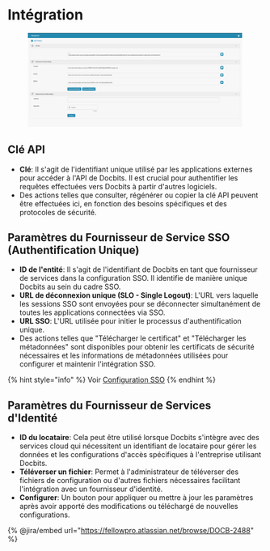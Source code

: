 # Intégration

<figure><img src="../../../../.gitbook/assets/Bildschirmfoto 2024-05-08 um 08.39.14.png" alt=""><figcaption></figcaption></figure>

## Clé API

* **Clé**: Il s'agit de l'identifiant unique utilisé par les applications externes pour accéder à l'API de Docbits. Il est crucial pour authentifier les requêtes effectuées vers Docbits à partir d'autres logiciels.
* Des actions telles que consulter, régénérer ou copier la clé API peuvent être effectuées ici, en fonction des besoins spécifiques et des protocoles de sécurité.

## Paramètres du Fournisseur de Service SSO (Authentification Unique)

* **ID de l'entité**: Il s'agit de l'identifiant de Docbits en tant que fournisseur de services dans la configuration SSO. Il identifie de manière unique Docbits au sein du cadre SSO.
* **URL de déconnexion unique (SLO - Single Logout)**: L'URL vers laquelle les sessions SSO sont envoyées pour se déconnecter simultanément de toutes les applications connectées via SSO.
* **URL SSO**: L'URL utilisée pour initier le processus d'authentification unique.
* Des actions telles que "Télécharger le certificat" et "Télécharger les métadonnées" sont disponibles pour obtenir les certificats de sécurité nécessaires et les informations de métadonnées utilisées pour configurer et maintenir l'intégration SSO.

{% hint style="info" %}
Voir [Configuration SSO](../../../setup/sso-configuration.md)
{% endhint %}

## Paramètres du Fournisseur de Services d'Identité

* **ID du locataire**: Cela peut être utilisé lorsque Docbits s'intègre avec des services cloud qui nécessitent un identifiant de locataire pour gérer les données et les configurations d'accès spécifiques à l'entreprise utilisant Docbits.
* **Téléverser un fichier**: Permet à l'administrateur de téléverser des fichiers de configuration ou d'autres fichiers nécessaires facilitant l'intégration avec un fournisseur d'identité.
* **Configurer**: Un bouton pour appliquer ou mettre à jour les paramètres après avoir apporté des modifications ou téléchargé de nouvelles configurations.

{% @jira/embed url="https://fellowpro.atlassian.net/browse/DOCB-2488" %}
